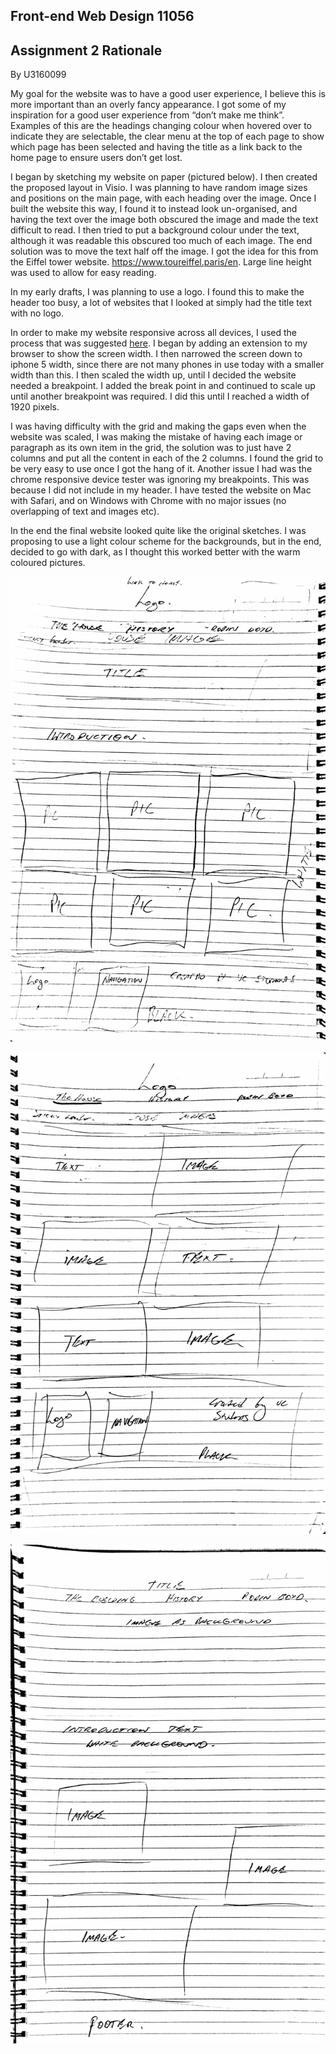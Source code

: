    ## Front-end Web Design 11056
   ## Assignment 2 Rationale
   By U3160099

My goal for the website was to have a good user experience, I believe this is more important than an overly fancy appearance. I got some of my inspiration for a good user experience from “don’t make me think”. Examples of this are the headings changing colour when hovered over to indicate they are selectable, the clear menu at the top of each page to show which page has been selected and having the title as a link back to the home page to ensure users don’t get lost. 

I began by sketching my website on paper (pictured below). I then created the proposed layout in Visio. I was planning to have random image sizes and positions on the main page, with each heading over the image. Once I built the website this way, I found it to instead look un-organised, and having the text over the image both obscured the image and made the text difficult to read. I then tried to put a background colour under the text, although it was readable this obscured too much of each image. The end solution was to move the text half off the image. I got the idea for this from the Eiffel tower website. https://www.toureiffel.paris/en. Large line height was used to allow for easy reading. 

In my early drafts, I was planning to use a logo. I found this to make the header too busy, a lot of websites that I looked at simply had the title text with no logo.

In order to make my website responsive across all devices, I used the process that was suggested [here](https://responsivedesign.is/strategy/page-layout/defining-breakpoints/). I began by adding an extension to my browser to show the screen width. I then narrowed the screen down to iphone 5 width, since there are not many phones in use today with a smaller width than this. I then scaled the width up, until I decided the website needed a breakpoint. I added the break point in and continued to scale up until another breakpoint was required. I did this until I reached a width of 1920 pixels. 

I was having difficulty with the grid and making the gaps even when the website was scaled, I was making the mistake of having each image or paragraph as its own item in the grid, the solution was to just have 2 columns and put all the content in each of the 2 columns. I found the grid to be very easy to use once I got the hang of it. Another issue I had was the chrome responsive device tester was ignoring my breakpoints. This was because I did not include <meta name="viewport" content="width=device-width,initial-scale=1"> in my header. I have tested the website on Mac with Safari, and on Windows with Chrome with no major issues (no overlapping of text and images etc).   

In the end the final website looked quite like the original sketches. I was proposing to use a light colour scheme for the backgrounds, but in the end, decided to go with dark, as I thought this worked better with the warm coloured pictures.

![Sketch1](assets/images/Sketch1.png)

![Sketch2](assets/images/Sketch2.png)

![Sketch3](assets/images/Sketch3.png)


